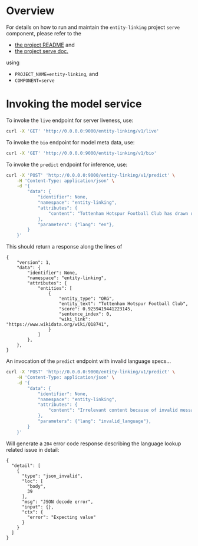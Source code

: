# Overview

For details on how to run and maintain the `entity-linking` project `serve` component, please refer
to the
- [the project README](../README.md) and
- [the project serve doc.](../../../docs/04_serve.md)

using

- `PROJECT_NAME=entity-linking`, and
- `COMPONENT=serve`

# Invoking the model service

To invoke the `live` endpoint for server liveness, use:

```bash
curl -X 'GET' 'http://0.0.0.0:9000/entity-linking/v1/live'
```

To invoke the `bio` endpoint for model meta data, use:

```bash
curl -X 'GET' 'http://0.0.0.0:9000/entity-linking/v1/bio'
```

To invoke the `predict` endpoint for inference, use:

```bash
curl -X 'POST' 'http://0.0.0.0:9000/entity-linking/v1/predict' \
    -H 'Content-Type: application/json' \
    -d '{
        "data": {
            "identifier": None,
            "namespace": "entity-linking",
            "attributes": {
                "content": "Tottenham Hotspur Football Club has drawn up plans for student flats on the site of a former printworks near its stadium."  # noqa
            },
            "parameters": {"lang": "en"},
        }
    }'
```

This should return a response along the lines of
```
{
    "version": 1,
    "data": {
        "identifier": None,
        "namespace": "entity-linking",
        "attributes": {
            "entities": [
                {
                    "entity_type": "ORG",
                    "entity_text": "Tottenham Hotspur Football Club",
                    "score": 0.9259419441223145,
                    "sentence_index": 0,
                    "wiki_link": "https://www.wikidata.org/wiki/Q18741",
                }
            ]
        },
    },
}
```

An invocation of the `predict` endpoint with invalid language specs...

```bash
curl -X 'POST' 'http://0.0.0.0:9000/entity-linking/v1/predict' \
    -H 'Content-Type: application/json' \
    -d '{
        "data": {
            "identifier": None,
            "namespace": "entity-linking",
            "attributes": {
                "content": "Irrelevant content because of invalid message value (nonsense)."
            },
            "parameters": {"lang": "invalid_language"},
        }
    }'
```

Will generate a `204` error code response describing the language lookup related issue in detail:

```
{
  "detail": [
    {
      "type": "json_invalid",
      "loc": [
        "body",
        39
      ],
      "msg": "JSON decode error",
      "input": {},
      "ctx": {
        "error": "Expecting value"
      }
    }
  ]
}
```

